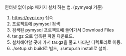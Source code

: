 인터넷 없이 pip 패키지 설치 하는 법. (pymysql 기준)
  1. https://pypi.org 접속
  2. 프로젝트에 pymysql 검색
  3. 검색된 pymysql 프로젝트에 들어가서 Download Files
  4. tar.gz 으로 압축된 파일 다운로드.
  5. 설치해야할 곳에 가서 tar.gz을 풀고 나타난 디렉토리로 이동.
  6. ./setup.sh build로 빌드, ./setup.sh install로 설치.
  
